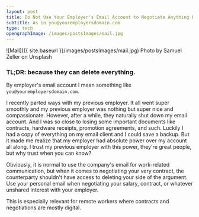 ```yaml
---
layout: post
title: Do Not Use Your Employer's Email Account to Negotiate Anything Legal
subtitle: As in you@youremployersdomain.com
type: tech
opengraphImage: /images/postsImages/mail.jpg
---
```

![Mail]({{ site.baseurl }}/images/postsImages/mail.jpg)
Photo by Samuel Zeller on Unsplash

### TL;DR: because they can delete everything. 

By employer's email account I mean something like `you@youremployersdomain.com`. 

I recently parted ways with my previous employer. It all went super smoothly and my previous employer was nothing but super nice and compassionate. However, after a while, they naturally shut down my email account. And I was so close to losing some important documents like contracts, hardware receipts, promotion agreements, and such. Luckily I had a copy of everything on my email client and I could save a backup. But it made me realize that my employer had absolute power over my account all along. I trust my previous employer with this power, they're great people, but why trust when you can know?

Obviously, it is normal to use the company's email for work-related communication, but when it comes to negotiating your very contract, the counterparty shouldn't have access to deleting your side of the argument. Use your personal email when negotiating your salary, contract, or whatever unshared interest with your employer. 

This is especially relevant for remote workers where contracts and negotiations are mostly digital. 




